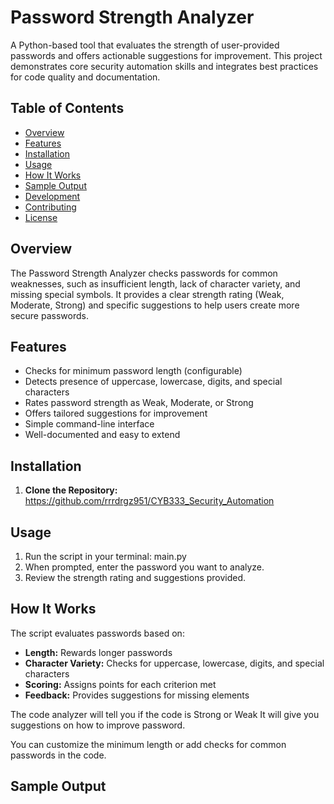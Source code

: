 # Password Strength Analyzer

A Python-based tool that evaluates the strength of user-provided passwords and offers actionable suggestions for improvement. This project demonstrates core security automation skills and integrates best practices for code quality and documentation.

## Table of Contents

- [Overview](#overview)
- [Features](#features)
- [Installation](#installation)
- [Usage](#usage)
- [How It Works](#how-it-works)
- [Sample Output](#sample-output)
- [Development](#development)
- [Contributing](#contributing)
- [License](#license)

## Overview

The Password Strength Analyzer checks passwords for common weaknesses, such as insufficient length, lack of character variety, and missing special symbols. It provides a clear strength rating (Weak, Moderate, Strong) and specific suggestions to help users create more secure passwords.

## Features

- Checks for minimum password length (configurable)
- Detects presence of uppercase, lowercase, digits, and special characters
- Rates password strength as Weak, Moderate, or Strong
- Offers tailored suggestions for improvement
- Simple command-line interface
- Well-documented and easy to extend

## Installation

1. **Clone the Repository:**
https://github.com/rrrdrgz951/CYB333_Security_Automation

## Usage

1. Run the script in your terminal:
main.py
2. When prompted, enter the password you want to analyze.
3. Review the strength rating and suggestions provided.

## How It Works

The script evaluates passwords based on:
- **Length:** Rewards longer passwords
- **Character Variety:** Checks for uppercase, lowercase, digits, and special characters
- **Scoring:** Assigns points for each criterion met
- **Feedback:** Provides suggestions for missing elements

The code analyzer will tell you if the code is Strong or Weak
It will give you suggestions on how to improve password.

You can customize the minimum length or add checks for common passwords in the code.

## Sample Output
